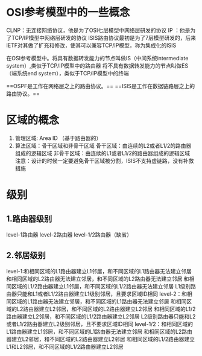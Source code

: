 # OSI参考模型中的一些概念

CLNP：无连接网络协议，他是为了OSI七层模型中网络层研发的协议
IP  ：他是为了TCP/IP模型中网络层研发的协议
ISIS路由协议最初是为了7层模型研发的，后来IETF对其做了扩充和修改，使其可以兼容TCP/IP模型，称为集成化的ISIS

在OSI参考模型中。将具有数据转发能力的节点叫做IS（中间系统intermediate system）,类似于TCP/IP模型中的路由器
			                 将不具有数据转发能力的节点叫做ES（端系统end system），类似于TCP/IP模型中的终端

==OSPF是工作在网络层之上的路由协议。==
==ISIS是工作在数据链路层之上的路由协议。==

# 区域的概念

1. 管理区域: Area ID （基于路由器的）
2. 算法区域：骨干区域和非骨干区域
                 骨干区域：由连续的L2或者L1/2的路由器组成的逻辑区域
                 非骨干区域：由连续的L1或者L1/2的路由器组成的逻辑区域
    注意：设计的时候一定要避免骨干区域被分割，ISIS不支持虚链路，没有补救措施


# 级别

## 1.路由器级别

level-1路由器
level-2路由器
level-1/2路由器（缺省）

## 2.邻居级别

level-1:和相同区域的L1路由器建立L1邻居，和不同区域的L1路由器无法建立邻居
           和相同区域的L2路由器无法建立邻居，和不同区域的L2路由器无法建立邻居
           和相同区域的L1/2路由器建立L1邻居，和不同区域的L1/2路由器无法建立邻居
           L1级别路由器只能和L1或者L1/2路由器建立L1级别邻居，且要求区域ID相同
level-2：和相同区域的L1路由器无法建立邻居，和不同区域的L1路由器无法建立邻居
            和相同区域的L2路由器建立L2邻居，和不同区域的L2路由器建立L2邻居
            和相同区域的L1/2路由器建立L2邻居，和不同区域的L1/2路由器建立L2邻居
           L2级别路由器只能和L2或者L1/2路由器建立L2级别邻居，且不要求区域ID相同
level-1/2：和相同区域的L1路由器建立L1邻居，和不同区域的L1路由器无法建立邻居
              和相同区域的L2路由器建立L2邻居，和不同区域的L2路由器建立L2邻居
              和相同区域的L1/2路由器建立L1和L2邻居，和不同区域的L1/2路由器建立L2邻居

